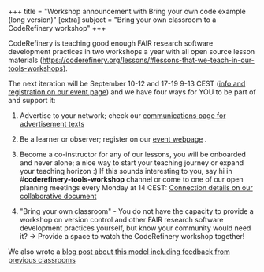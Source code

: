+++
title = "Workshop announcement with Bring your own code example (long version)"
[extra]
subject = "Bring your own classroom to a CodeRefinery workshop"
+++


CodeRefinery is teaching good enough FAIR research software development practices in two workshops a year with all open source lesson materials (https://coderefinery.org/lessons/#lessons-that-we-teach-in-our-tools-workshops).

The next iteration will be September 10-12 and 17-19 9-13 CEST ([info and registration on our event page]( https://coderefinery.github.io/2024-09-10-workshop/)) and we have four ways for YOU to be part of and support it:

1. Advertise to your network; check our [communications page for advertisement texts](https://coderefinery.github.io/2024-09-10-workshop/communication/)

2. Be a learner or observer; register on our [event webpage](https://coderefinery.github.io/2024-09-10-workshop/) .

3. Become a co-instructor for any of our lessons, you will be onboarded and never alone; a nice way to start your teaching journey or expand your teaching horizon :) If this sounds interesting to you, say hi in #**coderefinery-tools-workshop** channel or come to one of our open planning meetings every Monday at 14 CEST:  [Connection details on our collaborative document](https://hackmd.io/@coderefinery/team-meeting)

4. "Bring your own classroom" - You do not have the capacity to provide a workshop on version control and other FAIR research software development practices yourself, but know your community would need it? -> Provide a space to watch the CodeRefinery workshop together!

We also wrote a [blog post about this model including feedback from previous classrooms](https://coderefinery.org/blog/bring-your-own-classroom/)
